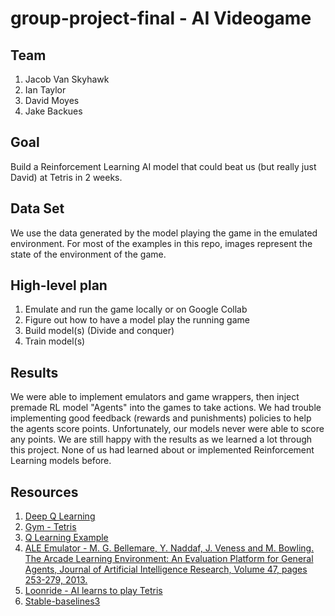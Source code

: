 # group-project-final - AI Videogame

## Team
1. Jacob Van Skyhawk
2. Ian Taylor
3. David Moyes
4. Jake Backues

## Goal
Build a Reinforcement Learning AI model that could beat us (but really just David) at Tetris in 2 weeks.

## Data Set
We use the data generated by the model playing the game in the emulated environment. For most of the examples in this repo, images represent the state of the environment of the game.

## High-level plan
1. Emulate and run the game locally or on Google Collab
2. Figure out how to have a model play the running game
3. Build model(s) (Divide and conquer)
4. Train model(s)

## Results
We were able to implement emulators and game wrappers, then inject premade RL model "Agents" into the games to take actions. We had trouble implementing good feedback (rewards and punishments) policies to help the agents score points. Unfortunately, our models never were able to score any points. We are still happy with the results as we learned a lot through this project. None of us had learned about or implemented Reinforcement Learning models before.

## Resources

1. [Deep Q Learning](https://towardsdatascience.com/self-learning-ai-agents-part-ii-deep-q-learning-b5ac60c3f47)
2. [Gym - Tetris](https://gymnasium.farama.org/environments/atari/tetris/#actions)
3. [Q Learning Example](https://www.simplilearn.com/tutorials/machine-learning-tutorial/what-is-q-learning)
4. [ALE Emulator - M. G. Bellemare, Y. Naddaf, J. Veness and M. Bowling. The Arcade Learning Environment: An Evaluation Platform for General Agents, Journal of Artificial Intelligence Research, Volume 47, pages 253-279, 2013.](https://github.com/Farama-Foundation/Arcade-Learning-Environment)
5. [Loonride - AI learns to play Tetris](https://www.youtube.com/watch?v=pXTfgw9A08w&t=103s)
6. [Stable-baselines3](https://github.com/DLR-RM/stable-baselines3)